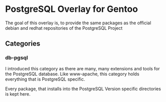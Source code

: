 # PostgreSQL Overlay for Gentoo

The goal of this overlay is, to provide the same packages as the official debian and redhat repositories of the PostgreSQL Project

## Categories

### db-pgsql

I introduced this category as there are many, many extensions and tools for the PostgreSQL database. Like www-apache, this category holds everything that is PostgreSQL specific.

Every package, that installs into the PostgreSQL Version specific directories is kept here.
